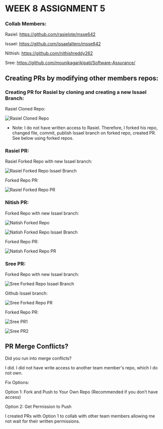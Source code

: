 # WEEK 8 ASSIGNMENT 5

### Collab Members:

Rasiel: https://github.com/rasielote/msse642

Issael: https://github.com/issaelaltero/msse642

Nithish: https://github.com/nithishreddy262

Sree: https://github.com/mounikagarikipati/Software-Assurance/

## Creating PRs by modifying other members repos:

### Creating PR for Rasiel by cloning and creating a new Issael Branch:

Rasiel Cloned Repo:

![Rasiel Cloned Repo](./files/rasiel1.jpg)

* Note: I do not have written access to Rasiel. Therefore, I forked his repo, changed file, commit, publish Issael branch on forked repo, created PR. See below using forked repos.

### Rasiel PR:

Rasiel Forked Repo with new Issael branch:

![Rasiel Forked Repo Issael Branch](./files/rasiel2.jpg)

Forked Repo PR:

![Rasiel Forked Repo PR](./files/rasiel3.jpg)

### Nitish PR:

Forked Repo with new Issael branch:

![Natish Forked Repo](./files/nitish1.jpg)

![Natish Forked Repo Issael Branch](./files/nitish2.jpg)

Forked Repo PR:

![Natish Forked Repo PR](./files/nitish3.jpg)


### Sree PR:

Forked Repo with new Issael branch:

![Sree Forked Repo Issael Branch](./files/sree1.jpg)

Github Issael branch:

![Sree Forked Repo PR](./files/sree2.jpg)

Forked Repo PR:

![Sree PR1](./files/sree3.jpg)

![Sree PR2](./files/sree4.jpg)

## PR Merge Conflicts?

Did you run into merge conflicts?

I did. I did not have write access to another team member's repo, which I do not own.

Fix Options:

 Option 1: Fork and Push to Your Own Repo (Recommended if you don’t have access)

 Option 2: Get Permission to Push

 I created PRs with Option 1 to collab with other team members allowing me not wait for their written permissions.